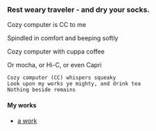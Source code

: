 ### Rest weary traveler - and dry your socks.
Cozy computer is CC to me

Spindled in comfort and beeping softly

Cozy computer with cuppa coffee

Or mocha, or Hi-C, or even Capri



```
Cozy computer (CC) whispers squeaky
Look upon my works ye mighty, and drink tea
Nothing beside remains
```
#### My works
- [a work](work.md)
